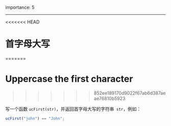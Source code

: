 importance: 5

---

<<<<<<< HEAD
# 首字母大写
=======
# Uppercase the first character
>>>>>>> 852ee189170d9022f67ab6d387aeae76810b5923

写一个函数 `ucFirst(str)`，并返回首字母大写的字符串` str`，例如：

```js
ucFirst("john") == "John";
```

